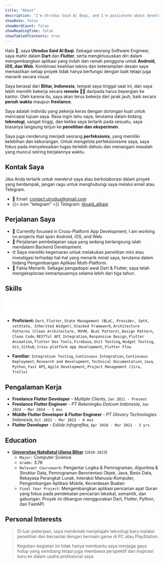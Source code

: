 ```yaml
---
title: "About"
description: "I'm Utrodus Said Al Baqi, and I'm passionate about developing multi-platform applications for Android, iOS, Web, and the Desktop. As a perpetual learner, I thrive on staying ahead with the latest advancements in Flutter and related technologies."
showDate: false
showWordCount: false
showReadingTime: false
showTableOfContents: true
---
```

Halo 👋, saya **Utrodus Said Al Baqi**. Sebagai seorang Software Engineer, saya mahir dalam **Dart** dan **Flutter**, serta mengkhususkan diri dalam mengembangkan aplikasi yang indah dan ramah pengguna untuk **Android, iOS, dan Web**. Kombinasi keahlian teknis dan keterampilan desain saya memastikan setiap proyek tidak hanya berfungsi dengan baik tetapi juga menarik secara visual.

Saya berasal dari **Blitar, Indonesia**, tempat saya tinggal saat ini, dan saya lebih memilih bekerja secara **remote** 👨‍💻 daripada harus bepergian ke kantor. Oleh karena itu, saya akan terus bekerja dari jarak jauh, baik secara **penuh waktu** maupun **freelance**.

Saya adalah individu yang pekerja keras dengan dorongan kuat untuk mencapai tujuan saya. Rasa ingin tahu saya, terutama dalam bidang **teknologi**, sangat tinggi, dan ketika saya tertarik pada sesuatu, saya biasanya langsung terjun ke **penelitian dan eksperimen**.

Saya juga cenderung menjadi seorang **perfeksionis**, yang memiliki kelebihan dan kekurangan. Untuk mengelola perfeksionisme saya, saya fokus pada menyelesaikan tugas terlebih dahulu dan menangani masalah yang muncul seiring berjalannya waktu.


## Kontak Saya
Jika Anda tertarik untuk merekrut saya atau berkolaborasi dalam proyek yang berdampak, jangan ragu untuk menghubungi saya melalui email atau Telegram.

- 📧 Email: [contact.utrodus@gmail.com](mailto:contact.utrodus@gmail.com)
- {{< icon "telegram" >}} Telegram: [@said_albaqi](https://t.me/said_albaqi)


## Perjalanan Saya

- 🔭 Currently focused in Cross-Platform App Development, I am working on projects that span Android, iOS, and Web.  
- 🌱 Perjalanan pembelajaran saya yang sedang berlangsung ialah mendalami Backend Development.
- 🤓 Saya memiliki kegemaran untuk melakukan penelitian mini atau investigasi terhadap hal-hal yang menarik minat saya, terutama dalam bidang Pengembangan Aplikasi Multi-Platform.
- 🗿 Fakta Menarik: Sebagai pengadopsi awal Dart & Flutter, saya telah mengeksplorasi kemampuannya selama lebih dari tiga tahun.

## Skills

<img src="flutter_logo_animated.id.gif" width="200" height="50"  />

- **Proficient:** ```Dart```, ```Flutter```, ```State Management (BLoC, Provider, GetX, setState, Inherited Widget)```, ```Stacked Framework```, ```Architecture Patterns (Clean Architecture, MVVM, BLoC Pattern)```, ```Design Pattern```, ```Clean Code```, ```RESTful API Integration```, ```Responsive Design```, ```Flutter Animation```, ```Flutter Dev Tools```, ```Firebase```, ```Unit Testing```, ```Widget Testing```, ```Git```, ```Github```, ```Cross-platform app development```, ```Flutter Flow```

- **Familiar:** ```Integration Testing```, ```Continuous Integration```, ```Continuous Deployment```, ```Research and Development```, ```Technical Documentation```, ```Java```, ```Python```, ```Fast API```, ```Agile Development```, ```Project Management (Jira, Trello)```

## Pengalaman Kerja

-  **Freelance Flutter Developer** - *Multiple Clients*, ```Jan 2021 - Present```
-  **Freelance Flutter Engineer** - *PT Rekeningku Dotcom Indonesia*, ```Jan 2024 - Mar 2024 · 3 mos```
-  **Middle Flutter Developer & Flutter Engineer** - *PT Glovory Technologies Indonesia*, ```Oct 2022 - Mar 2023 · 6 mos``` 
-  **Flutter Developer** - *Ediide Infografika*, ```Apr 2018 - Mar 2021 · 3 yrs```


## Education
- **[Universitas Nahdlatul Ulama Blitar](https://unublitar.ac.id/)** (```2018-2023```)
  - ```Major:``` Computer Science
  - ```Grade:``` 3.76
  - ```Relevant Coursework```: Pengantar Logika & Pemrograman, Algoritma & Struktur Data, Pemrograman Berorientasi Objek, Java, Basis Data, Rekayasa Perangkat Lunak, Interaksi Manusia-Komputer, Pengembangan Aplikasi Mobile, Kecerdasan Buatan
  - ```Final Year Project```: Mengembangkan aplikasi pencarian ayat Quran yang fokus pada pendekatan pencarian leksikal, semantik, dan gabungan. Proyek ini dibangun menggunakan Dart, Flutter, Python, dan FastAPI.
  

## Personal Interests
> Di luar pekerjaan, saya menikmati menjelajahi teknologi baru melalui penelitian dan bersantai dengan bermain game di PC atau PlayStation. 
> 
> Kegiatan-kegiatan ini tidak hanya membantu saya menjaga gaya hidup yang seimbang tetapi juga membawa perspektif dan inspirasi baru ke dalam usaha profesional saya.

